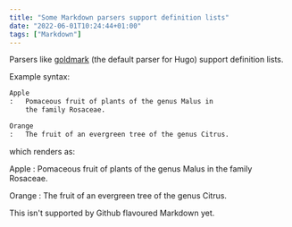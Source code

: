 ```yaml
---
title: "Some Markdown parsers support definition lists"
date: "2022-06-01T10:24:44+01:00"
tags: ["Markdown"]
---
```


Parsers like [goldmark](https://github.com/yuin/goldmark/) (the default parser
for Hugo) support definition lists.

Example syntax:

<!-- prettier-ignore -->
```md
Apple
:   Pomaceous fruit of plants of the genus Malus in 
    the family Rosaceae.

Orange
:   The fruit of an evergreen tree of the genus Citrus.
```

which renders as:

<!-- prettier-ignore -->
Apple
:   Pomaceous fruit of plants of the genus Malus in 
    the family Rosaceae.

<!-- prettier-ignore -->
Orange
:   The fruit of an evergreen tree of the genus Citrus.

This isn't supported by Github flavoured Markdown yet.

